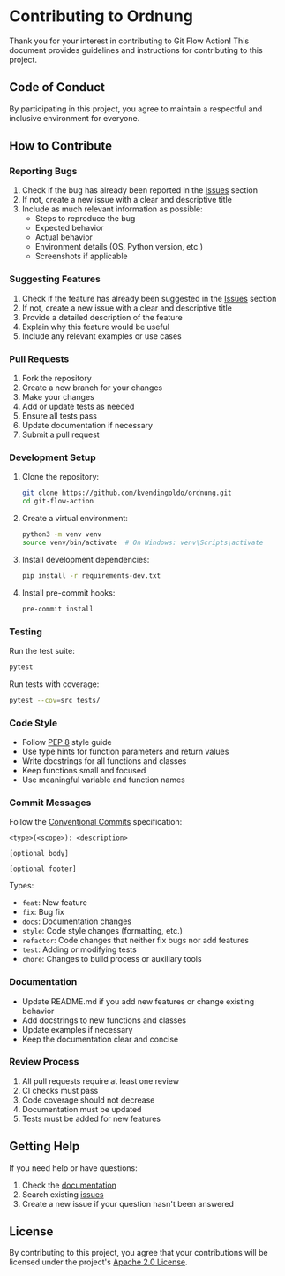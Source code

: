 # Contributing to Ordnung

Thank you for your interest in contributing to Git Flow Action! This document provides guidelines and instructions for contributing to this project.

## Code of Conduct

By participating in this project, you agree to maintain a respectful and inclusive environment for everyone.

## How to Contribute

### Reporting Bugs

1. Check if the bug has already been reported in the [Issues](https://github.com/kvendingoldo/ordnung/issues) section
2. If not, create a new issue with a clear and descriptive title
3. Include as much relevant information as possible:
   - Steps to reproduce the bug
   - Expected behavior
   - Actual behavior
   - Environment details (OS, Python version, etc.)
   - Screenshots if applicable

### Suggesting Features

1. Check if the feature has already been suggested in the [Issues](https://github.com/kvendingoldo/ordnung/issues) section
2. If not, create a new issue with a clear and descriptive title
3. Provide a detailed description of the feature
4. Explain why this feature would be useful
5. Include any relevant examples or use cases

### Pull Requests

1. Fork the repository
2. Create a new branch for your changes
3. Make your changes
4. Add or update tests as needed
5. Ensure all tests pass
6. Update documentation if necessary
7. Submit a pull request

### Development Setup

1. Clone the repository:
   ```bash
   git clone https://github.com/kvendingoldo/ordnung.git
   cd git-flow-action
   ```

2. Create a virtual environment:
   ```bash
   python3 -m venv venv
   source venv/bin/activate  # On Windows: venv\Scripts\activate
   ```

3. Install development dependencies:
   ```bash
   pip install -r requirements-dev.txt
   ```

4. Install pre-commit hooks:
   ```bash
   pre-commit install
   ```

### Testing

Run the test suite:
```bash
pytest
```

Run tests with coverage:
```bash
pytest --cov=src tests/
```

### Code Style

- Follow [PEP 8](https://www.python.org/dev/peps/pep-0008/) style guide
- Use type hints for function parameters and return values
- Write docstrings for all functions and classes
- Keep functions small and focused
- Use meaningful variable and function names

### Commit Messages

Follow the [Conventional Commits](https://www.conventionalcommits.org/) specification:

```
<type>(<scope>): <description>

[optional body]

[optional footer]
```

Types:
- `feat`: New feature
- `fix`: Bug fix
- `docs`: Documentation changes
- `style`: Code style changes (formatting, etc.)
- `refactor`: Code changes that neither fix bugs nor add features
- `test`: Adding or modifying tests
- `chore`: Changes to build process or auxiliary tools

### Documentation

- Update README.md if you add new features or change existing behavior
- Add docstrings to new functions and classes
- Update examples if necessary
- Keep the documentation clear and concise

### Review Process

1. All pull requests require at least one review
2. CI checks must pass
3. Code coverage should not decrease
4. Documentation must be updated
5. Tests must be added for new features

## Getting Help

If you need help or have questions:
1. Check the [documentation](README.md)
2. Search existing [issues](https://github.com/kvendingoldo/git-flow-action/issues)
3. Create a new issue if your question hasn't been answered

## License

By contributing to this project, you agree that your contributions will be licensed under the project's [Apache 2.0 License](LICENSE).
